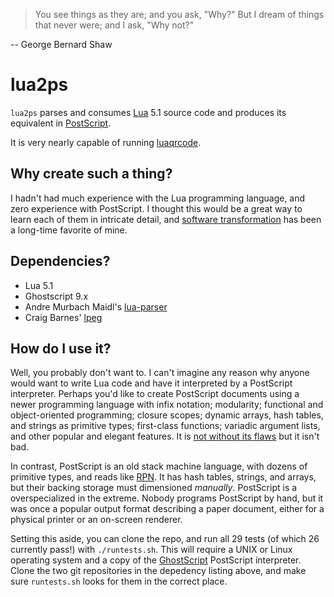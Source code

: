 > You see things as they are; and you ask, "Why?"
> But I dream of things that never were; and I ask, "Why not?"

-- George Bernard Shaw

lua2ps
======

`lua2ps` parses and consumes [Lua](http://www.lua.org/) 5.1 source code and produces its equivalent in [PostScript](http://www.adobe.com/products/postscript/).

It is very nearly capable of running [luaqrcode](https://github.com/speedata/luaqrcode).

## Why create such a thing?

I hadn't had much experience with the Lua programming language, and zero experience with PostScript. I thought this would be a great way to learn each of them in intricate detail, and [software transformation](http://en.wikipedia.org/wiki/Program_transformation) has been a long-time favorite of mine.

## Dependencies?

 * Lua 5.1
 * Ghostscript 9.x
 * Andre Murbach Maidl's [lua-parser](https://github.com/andremm/lua-parser.git)
 * Craig Barnes' [lpeg](https://github.com/lua/lpeg)

## How do I use it?

Well, you probably don't want to. I can't imagine any reason why anyone would want to write Lua code and have it interpreted by a PostScript interpreter. Perhaps you'd like to create PostScript documents using a newer programming language with infix notation; modularity; functional and object-oriented programming; closure scopes; dynamic arrays, hash tables, and strings as primitive types; first-class functions; variadic argument lists, and other popular and elegant features. It is [not without its flaws](http://stackoverflow.com/questions/2785704/why-do-lua-arraystables-start-at-1-instead-of-0) but it isn't bad.

In contrast, PostScript is an old stack machine language, with dozens of primitive types, and reads like [RPN](http://en.wikipedia.org/wiki/Reverse_Polish_notation). It has hash tables, strings, and arrays, but their backing storage must dimensioned *manually*. PostScript is a overspecialized in the extreme. Nobody programs PostScript by hand, but it was once a popular output format describing a paper document, either for a physical printer or an on-screen renderer.

Setting this aside, you can clone the repo, and run all 29 tests (of which 26 currently pass!) with `./runtests.sh`. This will require a UNIX or Linux operating system and a copy of the [GhostScript](http://www.ghostscript.com/) PostScript interpreter. Clone the two git repositories in the depedency listing above, and make sure `runtests.sh` looks for them in the correct place.
